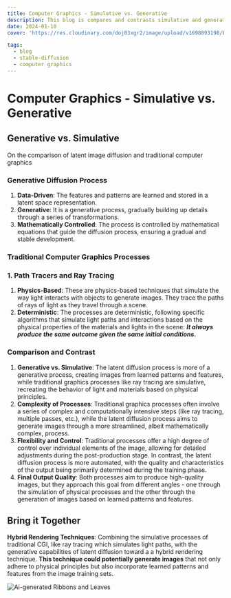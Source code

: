 ```yaml
---
title: Computer Graphics - Simulative vs. Generative
description: This blog is compares and contrasts simulative and generative approaches to computer graphics.
date: 2024-01-10
cover: 'https://res.cloudinary.com/doj03xgr2/image/upload/v1698093198/Elements/Eld-spirits.34_bepiqu.jpg'

tags:
  - blog
  - stable-diffusion
  - computer graphics
---
```


# Computer Graphics - Simulative vs. Generative

## Generative vs. Simulative

On the comparison of latent image diffusion and traditional computer graphics

### Generative Diffusion Process

1. **Data-Driven**: The features and patterns are learned and stored in a latent space representation.
2. **Generative**: It is a generative process, gradually building up details through a series of transformations.
3. **Mathematically Controlled**: The process is controlled by mathematical equations that guide the diffusion process, ensuring a gradual and stable development.

### Traditional Computer Graphics Processes

### 1. Path Tracers and Ray Tracing

1. **Physics-Based**: These are physics-based techniques that simulate the way light interacts with objects to generate images. They trace the paths of rays of light as they travel through a scene.
2. **Deterministic**: The processes are deterministic, following specific algorithms that simulate light paths and interactions based on the physical properties of the materials and lights in the scene: ***It always produce the same outcome given the same initial conditions.***

### Comparison and Contrast

1. **Generative vs. Simulative**: The latent diffusion process is more of a generative process, creating images from learned patterns and features, while traditional graphics processes like ray tracing are simulative, recreating the behavior of light and materials based on physical principles.
2. **Complexity of Processes**: Traditional graphics processes often involve a series of complex and computationally intensive steps (like ray tracing, multiple passes, etc.), while the latent diffusion process aims to generate images through a more streamlined, albeit mathematically complex, process.
3. **Flexibility and Control**: Traditional processes offer a high degree of control over individual elements of the image, allowing for detailed adjustments during the post-production stage. In contrast, the latent diffusion process is more automated, with the quality and characteristics of the output being primarily determined during the training phase.
4. **Final Output Quality**: Both processes aim to produce high-quality images, but they approach this goal from different angles - one through the simulation of physical processes and the other through the generation of images based on learned patterns and features.

## Bring it Together

**Hybrid Rendering Techniques**: Combining the simulative processes of traditional CGI, like ray tracing which simulates light paths, with the generative capabilities of latent diffusion toward a a hybrid rendering technique. **This technique could potentially generate images** that not only adhere to physical principles but also incorporate learned patterns and features from the image training sets.

![Ai-generated Ribbons and Leaves](https://res.cloudinary.com/doj03xgr2/image/upload/v1698093198/Elements/Eld-spirits.34_bepiqu.jpg)